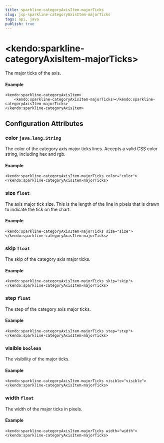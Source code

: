 ```yaml
---
title: sparkline-categoryAxisItem-majorTicks
slug: jsp-sparkline-categoryAxisItem-majorTicks
tags: api, java
publish: true
---
```


# \<kendo:sparkline-categoryAxisItem-majorTicks\>

The major ticks of the axis.

#### Example
    <kendo:sparkline-categoryAxisItem>
        <kendo:sparkline-categoryAxisItem-majorTicks></kendo:sparkline-categoryAxisItem-majorTicks>
    </kendo:sparkline-categoryAxisItem>

## Configuration Attributes

### color `java.lang.String`

The color of the category axis major ticks lines. Accepts a valid CSS color string, including hex and rgb.

#### Example
    <kendo:sparkline-categoryAxisItem-majorTicks color="color">
    </kendo:sparkline-categoryAxisItem-majorTicks>

### size `float`

The axis major tick size. This is the length of the line in pixels that is drawn to indicate the tick
on the chart.

#### Example
    <kendo:sparkline-categoryAxisItem-majorTicks size="size">
    </kendo:sparkline-categoryAxisItem-majorTicks>

### skip `float`

The skip of the category axis major ticks.

#### Example
    <kendo:sparkline-categoryAxisItem-majorTicks skip="skip">
    </kendo:sparkline-categoryAxisItem-majorTicks>

### step `float`

The step of the category axis major ticks.

#### Example
    <kendo:sparkline-categoryAxisItem-majorTicks step="step">
    </kendo:sparkline-categoryAxisItem-majorTicks>

### visible `boolean`

The visibility of the major ticks.

#### Example
    <kendo:sparkline-categoryAxisItem-majorTicks visible="visible">
    </kendo:sparkline-categoryAxisItem-majorTicks>

### width `float`

The width of the major ticks in pixels.

#### Example
    <kendo:sparkline-categoryAxisItem-majorTicks width="width">
    </kendo:sparkline-categoryAxisItem-majorTicks>

 
